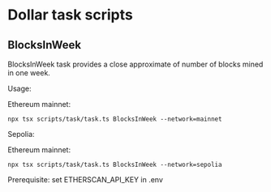 # Dollar task scripts

## BlocksInWeek

BlocksInWeek task provides a close approximate of number of blocks mined in one week.

Usage:

Ethereum mainnet:

```
npx tsx scripts/task/task.ts BlocksInWeek --network=mainnet
```

Sepolia:

Ethereum mainnet:

```
npx tsx scripts/task/task.ts BlocksInWeek --network=sepolia
```

Prerequisite: set ETHERSCAN_API_KEY in .env